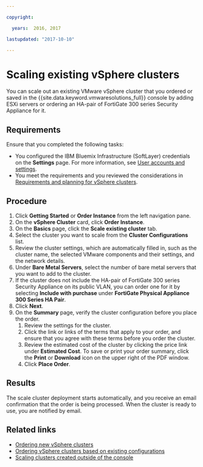 ```yaml
---

copyright:

  years:  2016, 2017

lastupdated: "2017-10-10"

---
```


# Scaling existing vSphere clusters

You can scale out an existing VMware vSphere cluster that you ordered or saved in the {{site.data.keyword.vmwaresolutions_full}} console by adding ESXi servers or ordering an HA-pair of FortiGate 300 series Security Appliance for it.

## Requirements

Ensure that you completed the following tasks:
*  You configured the IBM Bluemix Infrastructure (SoftLayer) credentials on the **Settings** page. For more information, see [User accounts and settings](../vmonic/useraccount.html).
*  You meet the requirements and you reviewed the considerations in [Requirements and planning for vSphere clusters](vs_planning.html).

## Procedure

1. Click **Getting Started** or **Order Instance** from the left navigation pane.
2. On the **vSphere Cluster** card, click **Order Instance**.
3. On the **Basics** page, click the **Scale existing cluster** tab.
4. Select the cluster you want to scale from the **Cluster Configurations** list.
5. Review the cluster settings, which are automatically filled in, such as the cluster name, the selected VMware components and their settings, and the network details.
6. Under **Bare Metal Servers**, select the number of bare metal servers that you want to add to the cluster.
7. If the cluster does not include the HA-pair of FortiGate 300 series Security Appliance on its public VLAN, you can order one for it
by selecting **Include with purchase** under **FortiGate Physical Appliance 300 Series HA Pair**.
8. Click **Next**.
9. On the **Summary** page, verify the cluster configuration before you place the order.
   1. Review the settings for the cluster.
   2. Click the link or links of the terms that apply to your order, and ensure that you agree with these terms before you order the
   cluster.
   3. Review the estimated cost of the cluster by clicking the price link under **Estimated Cost**. To save or print your order
   summary, click the **Print** or **Download** icon on the upper right of the PDF window.
   4. Click **Place Order**.

## Results

The scale cluster deployment starts automatically, and you receive an email confirmation that the order is being processed. When the cluster is ready to use, you are notified by email.

## Related links

* [Ordering new vSphere clusters](vs_orderinginstances.html)
* [Ordering vSphere clusters based on existing configurations](vs_orderingbasedonexistingconfig.html)
* [Scaling clusters created outside of the console](vs_orderingforclustersoutside.html)
